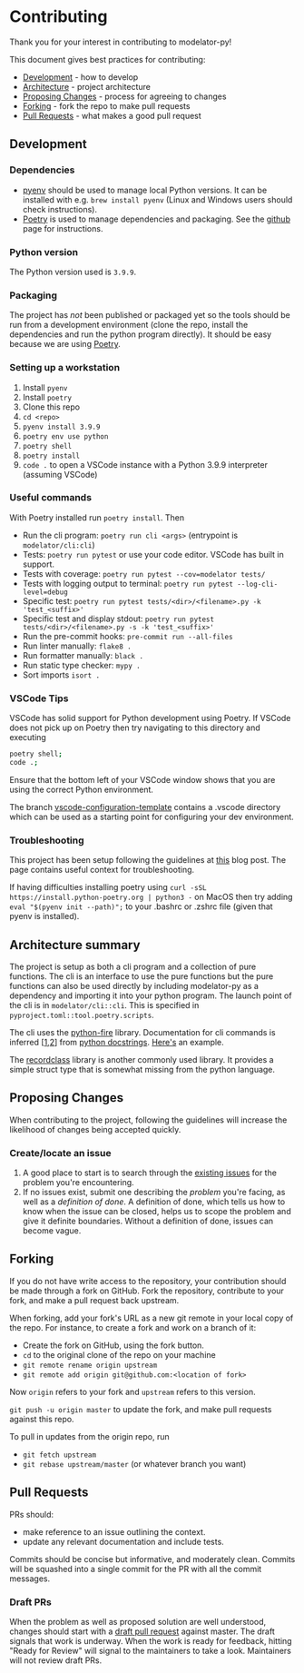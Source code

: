 # Contributing

Thank you for your interest in contributing to modelator-py!

This document gives best practices for contributing:

- [Development](#development) - how to develop
- [Architecture](#architecture-summary) - project architecture
- [Proposing Changes](#proposing-changes) - process for agreeing to changes
- [Forking](#forking) - fork the repo to make pull requests
- [Pull Requests](#pull-requests) - what makes a good pull request

## Development

### Dependencies

- [pyenv](https://github.com/pyenv/pyenv) should be used to manage local Python versions. It can be installed with e.g. `brew install pyenv` (Linux and Windows users should check instructions).
- [Poetry](https://github.com/python-poetry/poetry) is used to manage dependencies and packaging. See the [github](https://github.com/python-poetry/poetry) page for instructions.

### Python version

The Python version used is `3.9.9`.

### Packaging

The project has _not_ been published or packaged yet so the tools should be run from a development environment (clone the repo, install the dependencies and run the python program directly). It should be easy because we are using [Poetry](https://github.com/python-poetry/poetry).

### Setting up a workstation

1. Install `pyenv`
2. Install `poetry`
3. Clone this repo
4. `cd <repo>`
5. `pyenv install 3.9.9`
6. `poetry env use python`
7. `poetry shell`
8. `poetry install`
9. `code .` to open a VSCode instance with a Python 3.9.9 interpreter (assuming VSCode)

### Useful commands

With Poetry installed run `poetry install`. Then

- Run the cli program: `poetry run cli <args>` (entrypoint is `modelator/cli:cli`)
- Tests: `poetry run pytest` or use your code editor. VSCode has built in support.
- Tests with coverage: `poetry run pytest --cov=modelator tests/`
- Tests with logging output to terminal: `poetry run pytest --log-cli-level=debug`
- Specific test: `poetry run pytest tests/<dir>/<filename>.py -k 'test_<suffix>'`
- Specific test and display stdout: `poetry run pytest tests/<dir>/<filename>.py -s -k 'test_<suffix>'`
- Run the pre-commit hooks: `pre-commit run --all-files`
- Run linter manually: `flake8 .`
- Run formatter manually: `black .`
- Run static type checker: `mypy .`
- Sort imports `isort .`

### VSCode Tips

VSCode has solid support for Python development using Poetry. If VSCode does not pick up on Poetry then try navigating to this directory and executing

```bash
poetry shell;
code .;
```

Ensure that the bottom left of your VSCode window shows that you are using the correct Python environment.

The branch [vscode-configuration-template](https://github.com/informalsystems/mbt-python/tree/vscode-configuration-template) contains a .vscode directory which can be used as a starting point for configuring your dev environment.

### Troubleshooting

This project has been setup following the guidelines at [this](https://mitelman.engineering/blog/python-best-practice/automating-python-best-practices-for-a-new-project/) blog post. The page contains useful context for troubleshooting.

If having difficulties installing poetry using `curl -sSL https://install.python-poetry.org | python3 -` on MacOS then try adding `eval "$(pyenv init --path)";` to your .bashrc or .zshrc file (given that pyenv is installed).

## Architecture summary

The project is setup as both a cli program and a collection of pure functions. The cli is an interface to use the pure functions but the pure functions can also be used directly by including modelator-py as a dependency and importing it into your python program. The launch point of the cli is in `modelator/cli::cli`. This is specified in `pyproject.toml::tool.poetry.scripts`.

The cli uses the [python-fire](https://github.com/google/python-fire) library. Documentation for cli commands is inferred [[1](https://github.com/google/python-fire/blob/master/fire/docstrings.py),[2](<https://github.com/google/python-fire/issues/237#issuecomment-605653263>)] from [python docstrings](https://peps.python.org/pep-0257/). [Here's](https://github.com/informalsystems/modelator-py/blob/c87d0985d9b40d2d2980216eadbbf2b3ca2e8998/modelator/cli.py#L15-L26) an example.

The [recordclass](https://pypi.org/project/recordclass/) library is another commonly used library. It provides a simple struct type that is somewhat missing from the python language.

## Proposing Changes

When contributing to the project, following the guidelines will increase the likelihood of changes being accepted quickly.

### Create/locate an issue

1. A good place to start is to search through the [existing
   issues](https://github.com/informalsystems/modelator-py/issues) for the
   problem you're encountering.
2. If no issues exist, submit one describing the _problem_ you're
   facing, as well as a _definition of done_. A definition of done, which tells
   us how to know when the issue can be closed, helps us to scope the problem
   and give it definite boundaries. Without a definition of done, issues can
   become vague.

## Forking

If you do not have write access to the repository, your contribution should be
made through a fork on GitHub. Fork the repository, contribute to your fork, and
make a pull request back upstream.

When forking, add your fork's URL as a new git remote in your local copy of the
repo. For instance, to create a fork and work on a branch of it:

- Create the fork on GitHub, using the fork button.
- `cd` to the original clone of the repo on your machine
- `git remote rename origin upstream`
- `git remote add origin git@github.com:<location of fork>`

Now `origin` refers to your fork and `upstream` refers to this version.

`git push -u origin master` to update the fork, and make pull requests against
this repo.

To pull in updates from the origin repo, run

- `git fetch upstream`
- `git rebase upstream/master` (or whatever branch you want)

## Pull Requests

PRs should:

- make reference to an issue outlining the context.
- update any relevant documentation and include tests.

Commits should be concise but informative, and moderately clean. Commits will be
squashed into a single commit for the PR with all the commit messages.

### Draft PRs

When the problem as well as proposed solution are well understood, changes
should start with a [draft pull request](https://github.blog/2019-02-14-introducing-draft-pull-requests/)
against master. The draft signals that work is underway. When the work is ready
for feedback, hitting "Ready for Review" will signal to the maintainers to take
a look. Maintainers will not review draft PRs.
